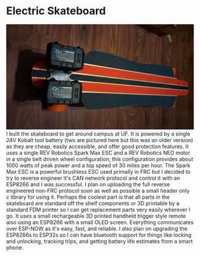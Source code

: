 # Electric Skateboard
![Electric Skateboard Image](../assets/skateboard.jpg)
I built the skateboard to get around campus at UF. It is powered by a single 24V Kobalt tool battery (two are pictured here but this was an older version) as they are cheap, easily accessible, and offer good protection features. It uses a single REV Robotics Spark Max ESC and a REV Robotics NEO motor in a single belt driven wheel configuration; this configuration provides about 1000 watts of peak power and a top speed of 30 miles per hour. The Spark Max ESC is a powerful brushless ESC used primally in FRC but I decided to try to reverse engineer it's CAN network protocol and control it with an ESP8266 and I was successful. I plan on uploading the full reverse engineered non-FRC protocol soon as well as possible a small header only c library for using it. Perhaps the coolest part is that all parts in the skateboard are standard off the shelf components or 3D printable by a standard FDM printer so I can get replacement parts very easily wherever I go. It uses a small rechargeable 3D printed handheld trigger style remote also using an ESP8266 with a small OLED screen. Everything communicates over ESP-NOW as it's easy, fast, and reliable. I also plan on upgrading the ESP8266s to ESP32s so I can have bluetooth support for things like locking and unlocking, tracking trips, and getting battery life estimates from a smart phone.